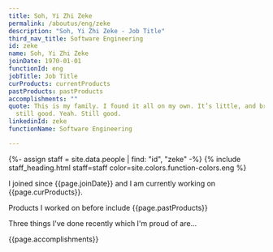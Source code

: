 ```yaml
---
title: Soh, Yi Zhi Zeke
permalink: /aboutus/eng/zeke
description: "Soh, Yi Zhi Zeke - Job Title"
third_nav_title: Software Engineering
id: zeke
name: Soh, Yi Zhi Zeke
joinDate: 1970-01-01
functionId: eng
jobTitle: Job Title
curProducts: currentProducts
pastProducts: pastProducts
accomplishments: ""
quote: This is my family. I found it all on my own. It’s little, and broken, but
  still good. Yeah. Still good.
linkedinId: zeke
functionName: Software Engineering

---
```


{%- assign staff = site.data.people | find: "id", "zeke" -%}
{% include staff_heading.html staff=staff color=site.colors.function-colors.eng %}

<p>I joined since {{page.joinDate}} and I am currently working on {{page.curProducts}}.</p>

<p>Products I worked on before include {{page.pastProducts}}</p>

<p>Three things I've done recently which I'm proud of are...</p>
{{page.accomplishments}}
